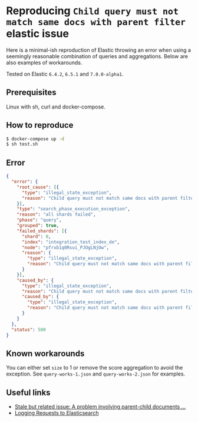 

# Reproducing `Child query must not match same docs with parent filter` elastic issue

Here is a minimal-ish reproduction of Elastic throwing an error when using a seemingly reasonable combination of queries and aggregations.
Below are also examples of workarounds.

Tested on Elastic `6.4.2`, `6.5.1` and `7.0.0-alpha1`. 

## Prerequisites

Linux with sh, curl and docker-compose.

## How to reproduce

```sh
$ docker-compose up -d
$ sh test.sh
```

## Error


```json
{
  "error": {
    "root_cause": [{
      "type": "illegal_state_exception",
      "reason": "Child query must not match same docs with parent filter. Combine them as must clauses (+) to find a problem doc. docId=2147483647, class org.apache.lucene.search.TermScorer"
    }],
    "type": "search_phase_execution_exception",
    "reason": "all shards failed",
    "phase": "query",
    "grouped": true,
    "failed_shards": [{
      "shard": 0,
      "index": "integration_test_index_de",
      "node": "pfrxb1q0Rsui_PJOgLNjOw",
      "reason": {
        "type": "illegal_state_exception",
        "reason": "Child query must not match same docs with parent filter. Combine them as must clauses (+) to find a problem doc. docId=2147483647, class org.apache.lucene.search.TermScorer"
      }
    }],
    "caused_by": {
      "type": "illegal_state_exception",
      "reason": "Child query must not match same docs with parent filter. Combine them as must clauses (+) to find a problem doc. docId=2147483647, class org.apache.lucene.search.TermScorer",
      "caused_by": {
        "type": "illegal_state_exception",
        "reason": "Child query must not match same docs with parent filter. Combine them as must clauses (+) to find a problem doc. docId=2147483647, class org.apache.lucene.search.TermScorer"
      }
    }
  },
  "status": 500
}
```

## Known workarounds

You can either set `size` to 1 or remove the score aggregation to avoid the exception. See `query-works-1.json` and `query-works-2.json` for examples.

## Useful links
- [Stale but related issue: A problem involving parent-child documents ... ](https://github.com/elastic/elasticsearch/issues/28478)
- [Logging Requests to Elasticsearch](http://blog.florian-hopf.de/2016/03/logging-requests-to-elasticsearch.html)
